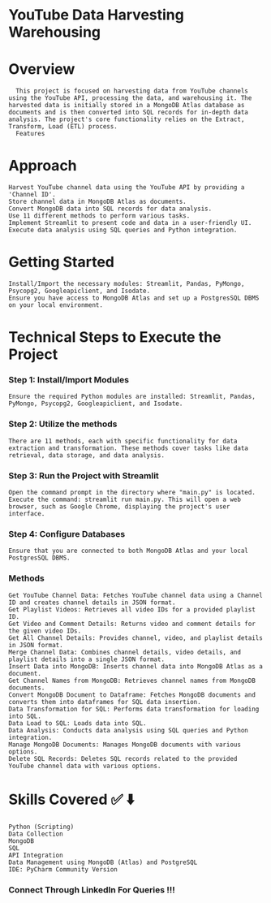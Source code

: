# YouTube Data Harvesting Warehousing


# Overview

      This project is focused on harvesting data from YouTube channels using the YouTube API, processing the data, and warehousing it. The harvested data is initially stored in a MongoDB Atlas database as documents and is then converted into SQL records for in-depth data analysis. The project's core functionality relies on the Extract, Transform, Load (ETL) process.
      Features

# Approach 
    Harvest YouTube channel data using the YouTube API by providing a 'Channel ID'.
    Store channel data in MongoDB Atlas as documents.
    Convert MongoDB data into SQL records for data analysis.
    Use 11 different methods to perform various tasks.
    Implement Streamlit to present code and data in a user-friendly UI.
    Execute data analysis using SQL queries and Python integration.

# Getting Started

    Install/Import the necessary modules: Streamlit, Pandas, PyMongo, Psycopg2, Googleapiclient, and Isodate.
    Ensure you have access to MongoDB Atlas and set up a PostgresSQL DBMS on your local environment.

# Technical Steps to Execute the Project

### Step 1: Install/Import Modules

    Ensure the required Python modules are installed: Streamlit, Pandas, PyMongo, Psycopg2, Googleapiclient, and Isodate.

### Step 2: Utilize the methods

    There are 11 methods, each with specific functionality for data extraction and transformation. These methods cover tasks like data retrieval, data storage, and data analysis.

### Step 3: Run the Project with Streamlit

    Open the command prompt in the directory where "main.py" is located.
    Execute the command: streamlit run main.py. This will open a web browser, such as Google Chrome, displaying the project's user interface.

### Step 4: Configure Databases

    Ensure that you are connected to both MongoDB Atlas and your local PostgresSQL DBMS.

### Methods

    Get YouTube Channel Data: Fetches YouTube channel data using a Channel ID and creates channel details in JSON format.
    Get Playlist Videos: Retrieves all video IDs for a provided playlist ID.
    Get Video and Comment Details: Returns video and comment details for the given video IDs.
    Get All Channel Details: Provides channel, video, and playlist details in JSON format.
    Merge Channel Data: Combines channel details, video details, and playlist details into a single JSON format.
    Insert Data into MongoDB: Inserts channel data into MongoDB Atlas as a document.
    Get Channel Names from MongoDB: Retrieves channel names from MongoDB documents.
    Convert MongoDB Document to Dataframe: Fetches MongoDB documents and converts them into dataframes for SQL data insertion.
    Data Transformation for SQL: Performs data transformation for loading into SQL.
    Data Load to SQL: Loads data into SQL.
    Data Analysis: Conducts data analysis using SQL queries and Python integration.
    Manage MongoDB Documents: Manages MongoDB documents with various options.
    Delete SQL Records: Deletes SQL records related to the provided YouTube channel data with various options.

# Skills Covered ✅ ⬇️

    Python (Scripting)
    Data Collection
    MongoDB
    SQL
    API Integration
    Data Management using MongoDB (Atlas) and PostgreSQL
    IDE: PyCharm Community Version

### Connect Through LinkedIn For Queries !!!

